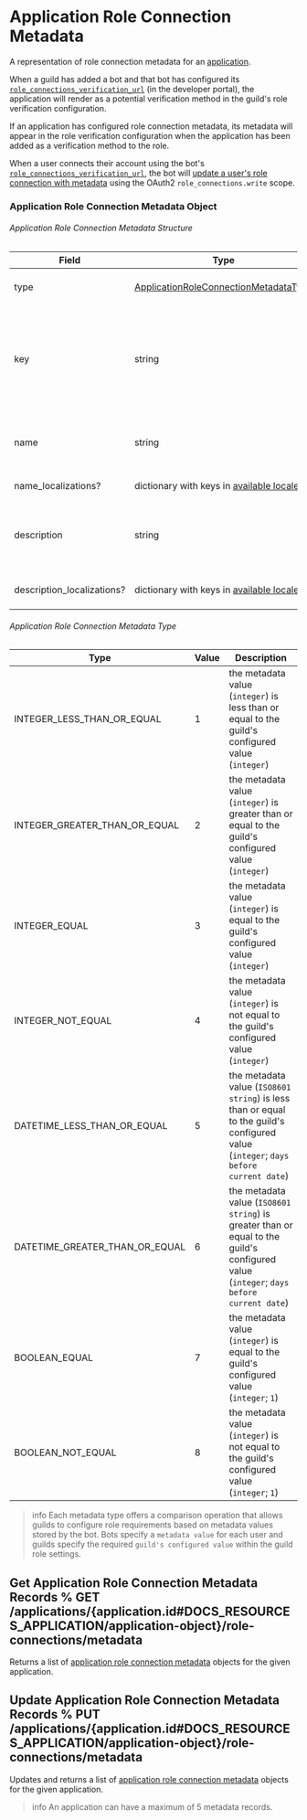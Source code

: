 # Application Role Connection Metadata

A representation of role connection metadata for an [application](#DOCS_RESOURCES_APPLICATION/).

When a guild has added a bot and that bot has configured its [`role_connections_verification_url`](#DOCS_RESOURCES_APPLICATION/application-object) (in the developer portal), the application will render as a potential verification method in the guild's role verification configuration.

If an application has configured role connection metadata, its metadata will appear in the role verification configuration when the application has been added as a verification method to the role.

When a user connects their account using the bot's [`role_connections_verification_url`](#DOCS_RESOURCES_APPLICATION/application-object), the bot will [update a user's role connection with metadata](#DOCS_RESOURCES_USER/update-current-user-application-role-connection) using the OAuth2 `role_connections.write` scope.

### Application Role Connection Metadata Object

###### Application Role Connection Metadata Structure

| Field                      | Type                                                                                                                                                                                | Description                                                                                      |
|----------------------------|-------------------------------------------------------------------------------------------------------------------------------------------------------------------------------------|--------------------------------------------------------------------------------------------------|
| type                       | [ApplicationRoleConnectionMetadataType](#DOCS_RESOURCES_APPLICATION_ROLE_CONNECTION_METADATA/application-role-connection-metadata-object-application-role-connection-metadata-type) | type of metadata value                                                                           |
| key                        | string                                                                                                                                                                              | dictionary key for the metadata field (must be `a-z`, `0-9`, or `_` characters; 1-50 characters) |
| name                       | string                                                                                                                                                                              | name of the metadata field (1-100 characters)                                                    |
| name_localizations?        | dictionary with keys in [available locales](#DOCS_REFERENCE/locales)                                                                                                                | translations of the name                                                                         |
| description                | string                                                                                                                                                                              | description of the metadata field (1-200 characters)                                             |
| description_localizations? | dictionary with keys in [available locales](#DOCS_REFERENCE/locales)                                                                                                                | translations of the description                                                                  |

###### Application Role Connection Metadata Type

| Type                           | Value | Description                                                                                                                            |
|--------------------------------|-------|----------------------------------------------------------------------------------------------------------------------------------------|
| INTEGER_LESS_THAN_OR_EQUAL     | 1     | the metadata value (`integer`) is less than or equal to the guild's configured value (`integer`)                                       |
| INTEGER_GREATER_THAN_OR_EQUAL  | 2     | the metadata value (`integer`) is greater than or equal to the guild's configured value (`integer`)                                    |
| INTEGER_EQUAL                  | 3     | the metadata value (`integer`) is equal to the guild's configured value (`integer`)                                                    |
| INTEGER_NOT_EQUAL              | 4     | the metadata value (`integer`) is not equal to the guild's configured value (`integer`)                                                |
| DATETIME_LESS_THAN_OR_EQUAL    | 5     | the metadata value (`ISO8601 string`) is less than or equal to the guild's configured value (`integer`; `days before current date`)    |
| DATETIME_GREATER_THAN_OR_EQUAL | 6     | the metadata value (`ISO8601 string`) is greater than or equal to the guild's configured value (`integer`; `days before current date`) |
| BOOLEAN_EQUAL                  | 7     | the metadata value (`integer`) is equal to the guild's configured value (`integer`; `1`)                                               |
| BOOLEAN_NOT_EQUAL              | 8     | the metadata value (`integer`) is not equal to the guild's configured value (`integer`; `1`)                                           |

> info
> Each metadata type offers a comparison operation that allows guilds to configure role requirements based on metadata values stored by the bot. Bots specify a `metadata value` for each user and guilds specify the required `guild's configured value` within the guild role settings.

## Get Application Role Connection Metadata Records % GET /applications/{application.id#DOCS_RESOURCES_APPLICATION/application-object}/role-connections/metadata

Returns a list of [application role connection metadata](#DOCS_RESOURCES_APPLICATION_ROLE_CONNECTION_METADATA/application-role-connection-metadata-object) objects for the given application.

## Update Application Role Connection Metadata Records % PUT /applications/{application.id#DOCS_RESOURCES_APPLICATION/application-object}/role-connections/metadata

Updates and returns a list of [application role connection metadata](#DOCS_RESOURCES_APPLICATION_ROLE_CONNECTION_METADATA/application-role-connection-metadata-object) objects for the given application.

> info
> An application can have a maximum of 5 metadata records.
